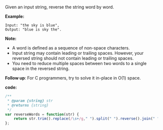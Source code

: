 Given an input string, reverse the string word by word.

**Example:**  
```
Input: "the sky is blue",
Output: "blue is sky the".
```

**Note:**

- A word is defined as a sequence of non-space characters.
- Input string may contain leading or trailing spaces. However, your reversed string should not contain leading or trailing spaces.
- You need to reduce multiple spaces between two words to a single space in the reversed string.

**Follow up**: For C programmers, try to solve it in-place in O(1) space.

**code:**

```js
/**
 * @param {string} str
 * @returns {string}
 */
var reverseWords = function(str) {
    return str.trim().replace(/\s+/g," ").split(" ").reverse().join(" ");
};

```